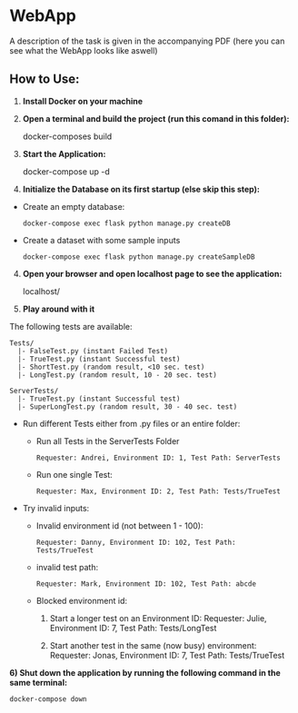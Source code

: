 # WebApp

A description of the task is given in the accompanying  PDF (here you can see what the WebApp looks like aswell)

## How to Use:

1) **Install Docker on your machine**

2) **Open a terminal and build the project (run this comand in this folder):**

    docker-composes build 

2) **Start the Application:**

    docker-compose up -d

3) **Initialize the Database on its first startup (else skip this step):**

- Create an empty database:

      docker-compose exec flask python manage.py createDB

- Create a dataset with some sample inputs

      docker-compose exec flask python manage.py createSampleDB

4) **Open your browser and open localhost page to see the application:**

    localhost/

5) **Play around with it**

The following tests are available:
  
    Tests/
      |- FalseTest.py (instant Failed Test)
      |- TrueTest.py (instant Successful test)
      |- ShortTest.py (random result, <10 sec. test)
      |- LongTest.py (random result, 10 - 20 sec. test)
  
    ServerTests/
      |- TrueTest.py (instant Successful test)
      |- SuperLongTest.py (random result, 30 - 40 sec. test)


- Run different Tests either from .py files or an entire folder:  
  - Run all Tests in the ServerTests Folder
  
        Requester: Andrei, Environment ID: 1, Test Path: ServerTests 

  - Run one single Test:
  
        Requester: Max, Environment ID: 2, Test Path: Tests/TrueTest 
  
    

- Try invalid inputs:
  - Invalid environment id (not between 1 - 100):
  
        Requester: Danny, Environment ID: 102, Test Path: Tests/TrueTest

  - invalid test path: 

        Requester: Mark, Environment ID: 102, Test Path: abcde

  - Blocked environment id:
    
      1) Start a longer test on an Environment ID:
        Requester: Julie, Environment ID: 7, Test Path: Tests/LongTest

      2) Start another test in the same (now busy) environment:
        Requester: Jonas, Environment ID: 7, Test Path: Tests/TrueTest
      

**6) Shut down the application by running the following command in the same terminal:**

    docker-compose down


